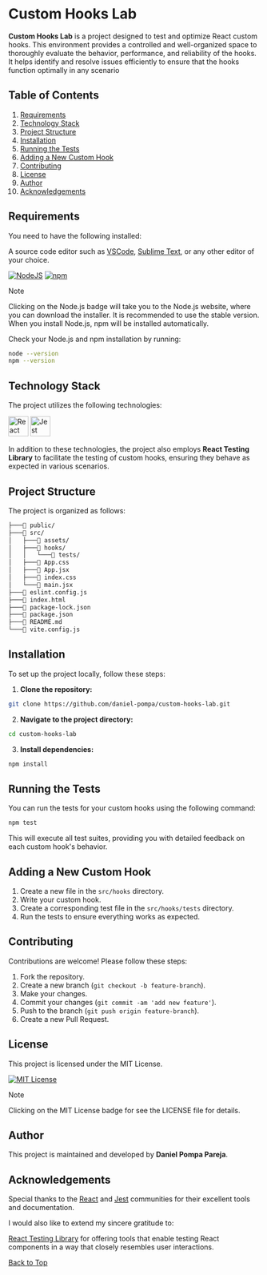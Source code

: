 # Custom Hooks Lab

**Custom Hooks Lab** is a project designed to test and optimize React custom hooks. This environment provides a controlled and well-organized space to thoroughly evaluate the behavior, performance, and reliability of the hooks. It helps identify and resolve issues efficiently to ensure that the hooks function optimally in any scenario

## Table of Contents

1. [Requirements](#requirements)
2. [Technology Stack](#technology-stack)
3. [Project Structure](#project-structure)
4. [Installation](#installation)
5. [Running the Tests](#running-the-tests)
6. [Adding a New Custom Hook](#adding-a-new-custom-hook)
7. [Contributing](#contributing)
8. [License](#license)
9. [Author](#author)
10. [Acknowledgements](#acknowledgements)

## Requirements

You need to have the following installed:

A source code editor such as [VSCode](https://code.visualstudio.com/), [Sublime Text](https://www.sublimetext.com/), or any other editor of your choice.

[![NodeJS](https://img.shields.io/badge/Node.js-6DA55F.svg?style=flat&logo=node.js&logoColor=white)](https://nodejs.org/en)
[![npm](https://img.shields.io/badge/npm-%23CB3837.svg?style=flat&logo=npm&logoColor=white)](https://www.npmjs.com/)

> [!NOTE]
> Clicking on the Node.js badge will take you to the Node.js website, where you can download the installer. It is recommended to use the stable version. When you install Node.js, npm will be installed automatically.

Check your Node.js and npm installation by running:

```bash
node --version
npm --version
```

## Technology Stack

The project utilizes the following technologies:

<div>
  <img src="https://skillicons.dev/icons?i=react" alt="React" width="40" height="40" />
  <img src="https://skillicons.dev/icons?i=jest" alt="Jest" width="40" height="40" />
</div>

In addition to these technologies, the project also employs **React Testing Library** to facilitate the testing of custom hooks, ensuring they behave as expected in various scenarios.

## Project Structure

The project is organized as follows:

```bash
├───📁 public/
├───📁 src/
│   ├───📁 assets/
│   ├───📁 hooks/
│   │   └───📁 tests/
│   ├───📄 App.css
│   ├───📄 App.jsx
│   ├───📄 index.css
│   └───📄 main.jsx
├───📄 eslint.config.js
├───📄 index.html
├───📄 package-lock.json
├───📄 package.json
├───📄 README.md
└───📄 vite.config.js
```

## Installation

To set up the project locally, follow these steps:

1. **Clone the repository:**

```bash
git clone https://github.com/daniel-pompa/custom-hooks-lab.git
```

2. **Navigate to the project directory:**

```bash
cd custom-hooks-lab
```

3. **Install dependencies:**

```bash
npm install
```

## Running the Tests

You can run the tests for your custom hooks using the following command:

```bash
npm test
```

This will execute all test suites, providing you with detailed feedback on each custom hook's behavior.

## Adding a New Custom Hook

1. Create a new file in the `src/hooks` directory.
2. Write your custom hook.
3. Create a corresponding test file in the `src/hooks/tests` directory.
4. Run the tests to ensure everything works as expected.

## Contributing

Contributions are welcome! Please follow these steps:

1. Fork the repository.
2. Create a new branch (`git checkout -b feature-branch`).
3. Make your changes.
4. Commit your changes (`git commit -am 'add new feature'`).
5. Push to the branch (`git push origin feature-branch`).
6. Create a new Pull Request.

## License

This project is licensed under the MIT License.

[![MIT License](https://img.shields.io/badge/License-MIT-brightgreen.svg)](https://choosealicense.com/licenses/mit/)

> [!NOTE]
> Clicking on the MIT License badge for see the LICENSE file for details.

## Author

This project is maintained and developed by **Daniel Pompa Pareja**.

## Acknowledgements

Special thanks to the [React](https://react.dev/) and [Jest](https://jestjs.io/) communities for their excellent tools and documentation.

I would also like to extend my sincere gratitude to:

[React Testing Library](https://testing-library.com/) for offering tools that enable testing React components in a way that closely resembles user interactions.

[Back to Top](#table-of-contents)
